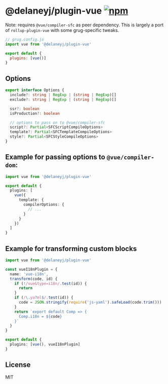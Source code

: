 # @delaneyj/plugin-vue [![npm](https://img.shields.io/npm/v/@delaneyj/plugin-vue.svg)](https://npmjs.com/package/@delaneyj/plugin-vue)

Note: requires `@vue/compiler-sfc` as peer dependency. This is largely a port of `rollup-plugin-vue` with some grug-specific tweaks.

```js
// grug.config.js
import vue from '@delaneyj/plugin-vue'

export default {
  plugins: [vue()]
}
```

## Options

```ts
export interface Options {
  include?: string | RegExp | (string | RegExp)[]
  exclude?: string | RegExp | (string | RegExp)[]

  ssr?: boolean
  isProduction?: boolean

  // options to pass on to @vue/compiler-sfc
  script?: Partial<SFCScriptCompileOptions>
  template?: Partial<SFCTemplateCompileOptions>
  style?: Partial<SFCStyleCompileOptions>
}
```

## Example for passing options to `@vue/compiler-dom`:

```ts
import vue from '@delaneyj/plugin-vue'

export default {
  plugins: [
    vue({
      template: {
        compilerOptions: {
          // ...
        }
      }
    })
  ]
}
```

## Example for transforming custom blocks

```ts
import vue from '@delaneyj/plugin-vue'

const vueI18nPlugin = {
  name: 'vue-i18n',
  transform(code, id) {
    if (!/vue&type=i18n/.test(id)) {
      return
    }
    if (/\.ya?ml$/.test(id)) {
      code = JSON.stringify(require('js-yaml').safeLoad(code.trim()))
    }
    return `export default Comp => {
      Comp.i18n = ${code}
    }`
  }
}

export default {
  plugins: [vue(), vueI18nPlugin]
}
```

## License

MIT
